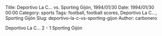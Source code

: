 Title: Deportivo La C… vs. Sporting Gijón, 1994/01/30
Date: 1994/01/30 00:00
Category: sports
Tags: football, football scores, Deportivo La C…, Sporting Gijón
Slug: deportivo-la-c-vs-sporting-gijon
Author: carbonero


Deportivo La C… 2 - 1 Sporting Gijón
